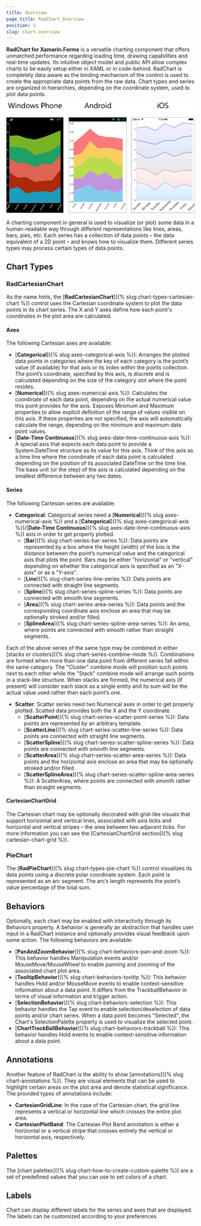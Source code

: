 ```yaml
---
title: Overview
page_title: RadChart Overview
position: 1
slug: chart-overview
---
```

**RadChart for Xamarin.Forms** is a versatile charting component that offers unmatched performance regarding loading time, drawing capabilities and real-time updates. Its intuitive object model and public API allow complex charts to be easily setup either in XAML or in code-behind. RadChart is completely data aware as the binding mechanism of the control is used to create the appropriate data points from the raw data. Chart types and series are organized in hierarchies, depending on the coordinate system, used to plot data points.

![Chart examples](chart-overview.png)

A charting component in general is used to visualize (or plot) some data in a human-readable way through different representations like lines, areas, bars, pies, etc. Each series has a collection of data points – the data equivalent of a 2D point – and knows how to visualize them. Different series types may process certain types of data points.

## Chart Types ##

### RadCartesianChart ###

As the name hints, the [**RadCartesianChart**]({% slug chart-types-cartesian-chart %}) control uses the Cartesian coordinate system to plot the data points in its chart series. The X and Y axes define how each point's coordinates in the plot area are calculated.

#### Axes ####

The following Cartesian axes are available:

- [**Categorical**]({% slug axes-categorical-axis %}): Arranges the plotted data points in categories where the key of each category is the point’s value (if available) for that axis or its index within the points collection. The point’s coordinate, specified by this axis, is discrete and is calculated depending on the size of the category slot where the point resides.
- [**Numerical**]({% slug axes-numerical-axis %}): Calculates the coordinate of each data point, depending on the actual numerical value this point provides for the axis. Exposes Minimum and Maximum properties to allow explicit definition of the range of values visible on this axis. If these properties are not specified, the axis will automatically calculate the range, depending on the minimum and maximum data point values.
- [**Date-Time Continuous**]({% slug axes-date-time-continuous-axis %}): A special axis that expects each data point to provide a System.DateTime structure as its value for this axis. Think of this axis as a time line where the coordinate of each data point is calculated depending on the position of its associated DateTime on the time line. The base unit (or the step) of the axis is calculated depending on the smallest difference between any two dates.

#### Series ####

The following Cartesian series are available:

- **Categorical**: Categorical series need a [**Numerical**]({% slug axes-numerical-axis %}) and a [**Categorical**]({% slug axes-categorical-axis %})/[**Date-Time Continuous**]({% slug axes-date-time-continuous-axis %}) axis in order to get properly plotted.
    - [**Bar**]({% slug chart-series-bar-series %}): Data points are represented by a box where the height (width) of the box is the distance between the point’s numerical value and the categorical axis that plots the point. Bars may be either "horizontal" or "vertical" depending on whether the categorical axis is specified as an "X-axis" or as a "Y-axis".
    - [**Line**]({% slug chart-series-line-series %}): Data points are connected with straight line segments.
    - [**Spline**]({% slug chart-series-spline-series %}): Data points are connected with smooth line segments.
    - [**Area**]({% slug chart-series-area-series %}): Data points and the corresponding coordinate axis enclose an area that may be optionally stroked and/or filled.
    - [**SplineArea**]({% slug chart-series-spline-area-series %}): An area, where points are connected with smooth rather than straight segments.

Each of the above series of the same type may be combined in either [stacks or clusters]({% slug chart-series-combine-mode %}). Combinations are formed when more than one data point from different series fall within the same category. The "Cluster" combine mode will position such points next to each other while the "Stack" combine mode will arrange such points in a stack-like structure. When stacks are formed, the numerical axis (if present) will consider each stack as a single entity and its sum will be the actual value used rather than each point’s one.

- **Scatter**: Scatter series need two Numerical axes in order to get properly plotted. Scatted data provides both the X and the Y coordinate.
    - [**ScatterPoint**]({% slug chart-series-scatter-point-series %}): Data points are represented by an arbitrary template.
    - [**ScatterLine**]({% slug chart-series-scatter-line-series %}): Data points are connected with straight line segments.
    - [**ScatterSpline**]({% slug chart-series-scatter-spline-series %}): Data points are connected with smooth line segments.
    - [**ScatterArea**]({% slug chart-series-scatter-area-series %}): Data points and the horizontal axis enclose an area that may be optionally stroked and/or filled.
    - [**ScatterSplineArea**]({% slug chart-series-scatter-spline-area-series %}): A ScatterArea, where points are connected with smooth rather than straight segments.
    
#### CartesianChartGrid ####

The Cartesian chart may be optionally decorated with grid-like visuals that support horizontal and vertical lines, associated with axis ticks and horizontal and vertical stripes – the area between two adjacent ticks. For more information you can see the [CartesianChartGrid section]({% slug cartesian-chart-grid %}).

### PieChart ###

The [**RadPieChart**]({% slug chart-types-pie-chart %}) control visualizes its data points using a discrete polar coordinate system. Each point is represented as an arc segment. The arc’s length represents the point’s value percentage of the total sum.

## Behaviors ##

Optionally, each chart may be enabled with interactivity through its Behaviors property. A behavior is generally an abstraction that handles user input in a RadChart instance and optionally provides visual feedback upon some action. The following behaviors are available:

- [**PanAndZoomBehavior**]({% slug chart-behaviors-pan-and-zoom %}): This behavior handles Manipulation events and/or MouseMove/MouseWheel to enable panning and zooming of the associated chart plot area.
- [**TooltipBehavior**]({% slug chart-behaviors-tooltip %}): This behavior handles Hold and/or MouseMove events to enable context-sensitive information about a data point. It differs from the TrackballBehavior in terms of visual information and trigger action.
- [**SelectionBehavior**]({% slug chart-behaviors-selection %}): This behavior handles the Tap event to enable selection/deselection of data points and/or chart series. When a data point becomes "Selected", the Chart's SelectionPalette property is used to visualize the selected point.
- [**ChartTrackBallBehavior**]({% slug chart-behaviors-trackball %}): This behavior handles Hold events to enable context-sensitive information about a data point.

## Annotations ##

Another feature of RadChart is the ability to show [annotations]({% slug chart-annotations %}). They are visual elements that can be used to highlight certain areas on the plot area and denote statistical significance. The provided types of annotations include:

- **CartesianGridLine**: In the case of the Cartesian chart, the grid line represents a vertical or horizontal line which crosses the entire plot area.
- **CartesianPlotBand**: The Cartesian Plot Band annotation is either a horizontal or a vertical stripe that crosses entirely the vertical or horizontal axis, respectively.

## Palettes ##

The [chart palettes]({% slug chart-how-to-create-custom-palette %}) are a set of predefined values that you can use to set colors of a chart.

## Labels ##

Chart can display different labels for the series and axes that are displayed. The labels can be customized according to your preferences.